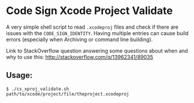 # Code Sign Xcode Project Validate

A very simple shell script to read `.xcodeproj` files and check if there are issues with the `CODE_SIGN_IDENTITY`. Having multiple entries can cause build errors (especially when Archiving or command line building). 

Link to StackOverflow question answering some questions about when and why to use this: http://stackoverflow.com/q/13962341/89035

## Usage: 
    $ ./cs_xproj_validate.sh path/to/xcode/project/file/theproject.xcodeproj